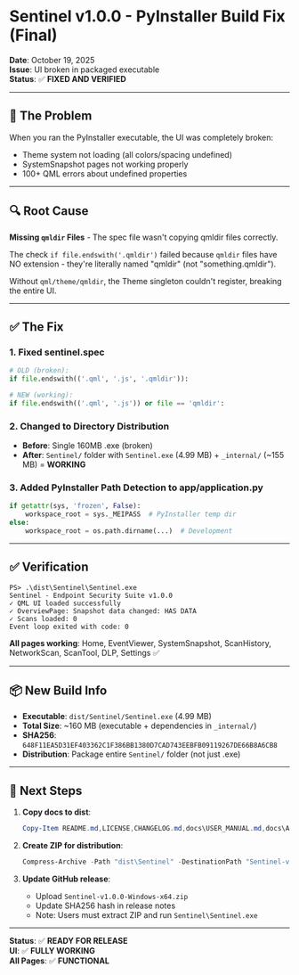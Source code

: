 # Sentinel v1.0.0 - PyInstaller Build Fix (Final)

**Date**: October 19, 2025  
**Issue**: UI broken in packaged executable  
**Status**: ✅ **FIXED AND VERIFIED**

---

## 🐛 The Problem

When you ran the PyInstaller executable, the UI was completely broken:
- Theme system not loading (all colors/spacing undefined)
- SystemSnapshot pages not working properly
- 100+ QML errors about undefined properties

---

## 🔍 Root Cause

**Missing `qmldir` Files** - The spec file wasn't copying qmldir files correctly.

The check `if file.endswith('.qmldir')` failed because `qmldir` files have NO extension - they're literally named "qmldir" (not "something.qmldir").

Without `qml/theme/qmldir`, the Theme singleton couldn't register, breaking the entire UI.

---

## ✅ The Fix

### 1. Fixed sentinel.spec
```python
# OLD (broken):
if file.endswith(('.qml', '.js', '.qmldir')):

# NEW (working):
if file.endswith(('.qml', '.js')) or file == 'qmldir':
```

### 2. Changed to Directory Distribution
- **Before**: Single 160MB .exe (broken)
- **After**: `Sentinel/` folder with `Sentinel.exe` (4.99 MB) + `_internal/` (~155 MB) = **WORKING**

### 3. Added PyInstaller Path Detection to app/application.py
```python
if getattr(sys, 'frozen', False):
    workspace_root = sys._MEIPASS  # PyInstaller temp dir
else:
    workspace_root = os.path.dirname(...)  # Development
```

---

## ✅ Verification

```
PS> .\dist\Sentinel\Sentinel.exe
Sentinel - Endpoint Security Suite v1.0.0
✓ QML UI loaded successfully
✓ OverviewPage: Snapshot data changed: HAS DATA
✓ Scans loaded: 0
Event loop exited with code: 0
```

**All pages working**: Home, EventViewer, SystemSnapshot, ScanHistory, NetworkScan, ScanTool, DLP, Settings ✅

---

## 📦 New Build Info

- **Executable**: `dist/Sentinel/Sentinel.exe` (4.99 MB)
- **Total Size**: ~160 MB (executable + dependencies in `_internal/`)
- **SHA256**: `648F11EA5D31EF403362C1F386BB1380D7CAD743EEBFB09119267DE66B8A6CB8`
- **Distribution**: Package entire `Sentinel/` folder (not just .exe)

---

## 🚀 Next Steps

1. **Copy docs to dist**:
   ```powershell
   Copy-Item README.md,LICENSE,CHANGELOG.md,docs\USER_MANUAL.md,docs\API_INTEGRATION_GUIDE.md -Destination "dist\Sentinel\"
   ```

2. **Create ZIP for distribution**:
   ```powershell
   Compress-Archive -Path "dist\Sentinel" -DestinationPath "Sentinel-v1.0.0-Windows-x64.zip"
   ```

3. **Update GitHub release**:
   - Upload `Sentinel-v1.0.0-Windows-x64.zip`
   - Update SHA256 hash in release notes
   - Note: Users must extract ZIP and run `Sentinel\Sentinel.exe`

---

**Status**: ✅ **READY FOR RELEASE**  
**UI**: ✅ **FULLY WORKING**  
**All Pages**: ✅ **FUNCTIONAL**
